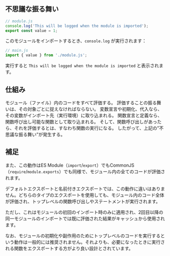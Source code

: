 ## 不思議な振る舞い

```javascript
// module.js
console.log('This will be logged when the module is imported');
export const value = 1;
```

このモジュールをインポートするとき、`console.log` が実行されます：

```javascript
// main.js
import { value } from './module.js';
```

実行すると `This will be logged when the module is imported` と表示されます。

## 仕組み
モジュール（ファイル）内のコードをすべて評価する。
評価することの振る舞いは、その対象ごとに捉えなければならない。
変数宣言や初期化、代入なら、その変数がインポート先（実行環境）に取り込まれる。
関数宣言と定義なら、関数呼び出し可能な関数として取り込まれる。
そして、関数呼び出しがあったら、それを評価するとは、すなわち関数の実行になる。
したがって、上記の”不思議な振る舞い”が発生する。

## 補足

また、この動作はES Module（`import`/`export`）でもCommonJS（`require`/`module.exports`）でも同様で、モジュール内の全てのコードが評価されます。

デフォルトエクスポートと名前付きエクスポートでは、この動作に違いはありません。どちらのタイプのエクスポートを使用しても、モジュール内のコード全体が評価され、トップレベルの関数呼び出しやステートメントが実行されます。

ただし、これはモジュールの初回のインポート時のみに適用され、2回目以降の同一モジュールのインポートでは既に評価された結果がキャッシュから使用されます。

なお、モジュールの初期化や副作用のためにトップレベルのコードを実行するという動作は一般的には推奨されません。それよりも、必要になったときに実行される関数をエクスポートする方がより良い設計とされています。
